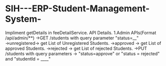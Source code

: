 # SIH---ERP-Student-Management-System-

Impliment getDetails in feeDetailService.
API Details.
1.Admin APIs(Format /api/admin/**)
->GET /students with query parameter "status=__"   
        ->unregistered-> get List of Unregistered Students.
        ->approved -> get List of approved Students.
        ->rejected -> get List of rejected Students.
->PUT /students with query parameters -> "status=approve" or "status = rejected" and "studentId = ____"